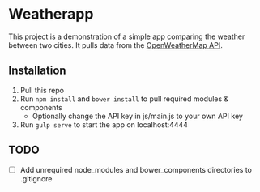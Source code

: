 # Weatherapp

This project is a demonstration of a simple app comparing the weather between two cities. It pulls data from the [OpenWeatherMap API](http://openweathermap.org/api).

## Installation

1. Pull this repo
2. Run ```npm install``` and ```bower install``` to pull required modules & components
	* Optionally change the API key in js/main.js to your own API key
3. Run ```gulp serve``` to start the app on localhost:4444

## TODO

- [ ] Add unrequired node_modules and bower_components directories to .gitignore